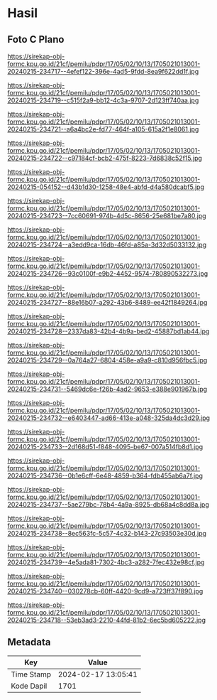 # Hasil

## Foto C Plano

https://sirekap-obj-formc.kpu.go.id/21cf/pemilu/pdpr/17/05/02/10/13/1705021013001-20240215-234717--4efef122-396e-4ad5-9fdd-8ea9f622dd1f.jpg

https://sirekap-obj-formc.kpu.go.id/21cf/pemilu/pdpr/17/05/02/10/13/1705021013001-20240215-234719--c515f2a9-bb12-4c3a-9707-2d123ff740aa.jpg

https://sirekap-obj-formc.kpu.go.id/21cf/pemilu/pdpr/17/05/02/10/13/1705021013001-20240215-234721--a6a4bc2e-fd77-464f-a105-615a2f1e8061.jpg

https://sirekap-obj-formc.kpu.go.id/21cf/pemilu/pdpr/17/05/02/10/13/1705021013001-20240215-234722--c97184cf-bcb2-475f-8223-7d6838c52f15.jpg

https://sirekap-obj-formc.kpu.go.id/21cf/pemilu/pdpr/17/05/02/10/13/1705021013001-20240215-054152--d43b1d30-1258-48e4-abfd-d4a580dcabf5.jpg

https://sirekap-obj-formc.kpu.go.id/21cf/pemilu/pdpr/17/05/02/10/13/1705021013001-20240215-234723--7cc60691-974b-4d5c-8656-25e681be7a80.jpg

https://sirekap-obj-formc.kpu.go.id/21cf/pemilu/pdpr/17/05/02/10/13/1705021013001-20240215-234724--a3edd9ca-16db-46fd-a85a-3d32d5033132.jpg

https://sirekap-obj-formc.kpu.go.id/21cf/pemilu/pdpr/17/05/02/10/13/1705021013001-20240215-234726--93c0100f-e9b2-4452-9574-780890532273.jpg

https://sirekap-obj-formc.kpu.go.id/21cf/pemilu/pdpr/17/05/02/10/13/1705021013001-20240215-234727--88e16b07-a292-43b6-8489-ee42f1849264.jpg

https://sirekap-obj-formc.kpu.go.id/21cf/pemilu/pdpr/17/05/02/10/13/1705021013001-20240215-234728--2337da83-42b4-4b9a-bed2-45887bd1ab44.jpg

https://sirekap-obj-formc.kpu.go.id/21cf/pemilu/pdpr/17/05/02/10/13/1705021013001-20240215-234729--0a764a27-6804-458e-a9a9-c810d956fbc5.jpg

https://sirekap-obj-formc.kpu.go.id/21cf/pemilu/pdpr/17/05/02/10/13/1705021013001-20240215-234731--5469dc6e-f26b-4ad2-9653-e388e901967b.jpg

https://sirekap-obj-formc.kpu.go.id/21cf/pemilu/pdpr/17/05/02/10/13/1705021013001-20240215-234732--e6403447-ad66-413e-a048-325da4dc3d29.jpg

https://sirekap-obj-formc.kpu.go.id/21cf/pemilu/pdpr/17/05/02/10/13/1705021013001-20240215-234733--2d168d51-f848-4095-be67-007a514fb8d1.jpg

https://sirekap-obj-formc.kpu.go.id/21cf/pemilu/pdpr/17/05/02/10/13/1705021013001-20240215-234736--0b1e6cff-6e48-4859-b364-fdb455ab6a7f.jpg

https://sirekap-obj-formc.kpu.go.id/21cf/pemilu/pdpr/17/05/02/10/13/1705021013001-20240215-234737--5ae279bc-78b4-4a9a-8925-db68a4c8dd8a.jpg

https://sirekap-obj-formc.kpu.go.id/21cf/pemilu/pdpr/17/05/02/10/13/1705021013001-20240215-234738--8ec563fc-5c57-4c32-b143-27c93503e30d.jpg

https://sirekap-obj-formc.kpu.go.id/21cf/pemilu/pdpr/17/05/02/10/13/1705021013001-20240215-234739--4e5ada81-7302-4bc3-a282-7fec432e98cf.jpg

https://sirekap-obj-formc.kpu.go.id/21cf/pemilu/pdpr/17/05/02/10/13/1705021013001-20240215-234740--030278cb-60ff-4420-9cd9-a723ff37f890.jpg

https://sirekap-obj-formc.kpu.go.id/21cf/pemilu/pdpr/17/05/02/10/13/1705021013001-20240215-234718--53eb3ad3-2210-44fd-81b2-6ec5bd605222.jpg


## Metadata

| Key        | Value               |
| ---------- | ------------------- |
| Time Stamp | 2024-02-17 13:05:41 |
| Kode Dapil | 1701                |



